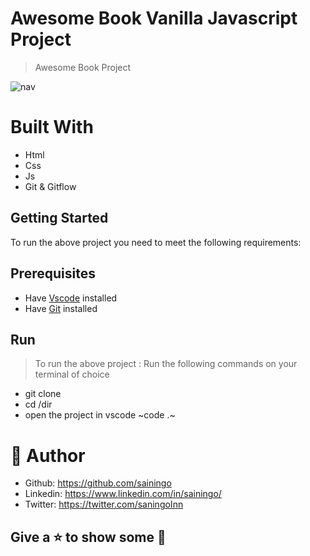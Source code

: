 # Awesome Book Vanilla Javascript Project
> Awesome Book Project

![nav](https://user-images.githubusercontent.com/32932447/159718183-a0678610-b985-4ae5-9cc0-477be17a64e1.png)
# Built With

- Html
- Css
- Js
- Git & Gitflow


## Getting Started
To run the above project you need to meet the following requirements:
## Prerequisites
- Have [Vscode](https://code.visualstudio.com/) installed 
- Have [Git](https://git-scm.com/) installed

## Run
> To run the above project :
> Run the following commands on your terminal of choice

- git clone <url>
- cd /dir
- open the project in vscode ~code .~


# 🤵 Author
- Github: https://github.com/sainingo
- Linkedin: https://www.linkedin.com/in/sainingo/
- Twitter: https://twitter.com/saningoInn
  
##  Give a ⭐ to show some 🤟
